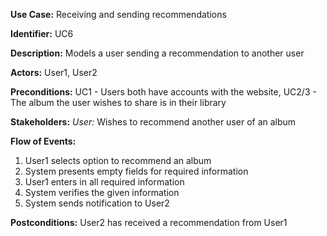 **Use Case:** Receiving and sending recommendations

**Identifier:** UC6

**Description:** Models a user sending a recommendation to another user

**Actors:** User1, User2

**Preconditions:** UC1 - Users both have accounts with the website, UC2/3 - The album the user wishes to share is in their library

**Stakeholders:** _User:_ Wishes to recommend another user of an album

**Flow of Events:**
  1. User1 selects option to recommend an album
  1. System presents empty fields for required information
  1. User1 enters in all required information
  1. System verifies the given information
  1. System sends notification to User2

**Postconditions:** User2 has received a recommendation from User1